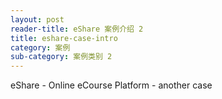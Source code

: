 ```yaml
---
layout: post
reader-title: eShare 案例介绍 2
title: eshare-case-intro
category: 案例
sub-category: 案例类别 2
---
```


eShare - Online eCourse Platform - another case
